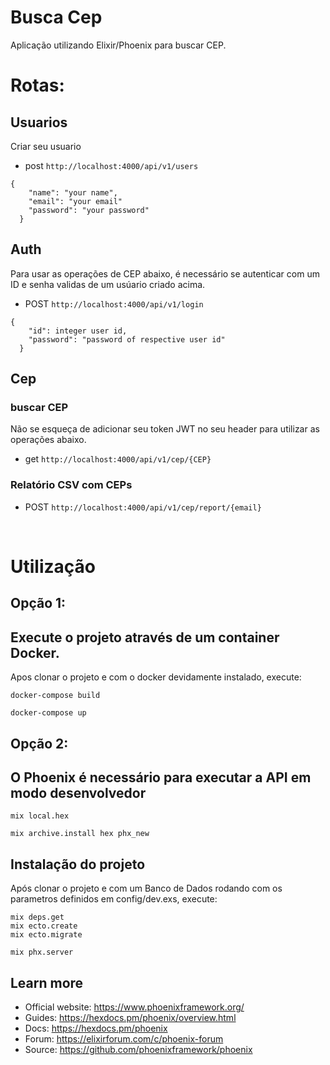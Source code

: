 # Busca Cep

Aplicação utilizando Elixir/Phoenix para buscar CEP.

# Rotas:
## Usuarios

Criar seu usuario

- post `http://localhost:4000/api/v1/users`

```
{
    "name": "your name",
    "email": "your email"
    "password": "your password"
  }
```

## Auth

Para usar as operações de CEP abaixo, é necessário se autenticar com um ID e senha validas de um usúario criado acima.

- POST `http://localhost:4000/api/v1/login`
```
{
    "id": integer user id,
    "password": "password of respective user id"
  }
```

## Cep

### buscar CEP

Não se esqueça de adicionar seu token JWT no seu header para utilizar as operações abaixo.

- get `http://localhost:4000/api/v1/cep/{CEP}`


### Relatório CSV com CEPs

- POST `http://localhost:4000/api/v1/cep/report/{email}`

<br>


# Utilização

## Opção 1:

## Execute o projeto através de um container Docker.

Apos clonar o projeto e com o docker devidamente instalado, execute: 

```
docker-compose build

docker-compose up
```

## Opção 2:

## O Phoenix é necessário para executar a API em modo desenvolvedor

```
mix local.hex

mix archive.install hex phx_new
```

## Instalação do projeto

Após clonar o projeto e com um Banco de Dados rodando com os parametros definidos em config/dev.exs, execute:

```
mix deps.get
mix ecto.create
mix ecto.migrate

mix phx.server
```


## Learn more

  * Official website: https://www.phoenixframework.org/
  * Guides: https://hexdocs.pm/phoenix/overview.html
  * Docs: https://hexdocs.pm/phoenix
  * Forum: https://elixirforum.com/c/phoenix-forum
  * Source: https://github.com/phoenixframework/phoenix
